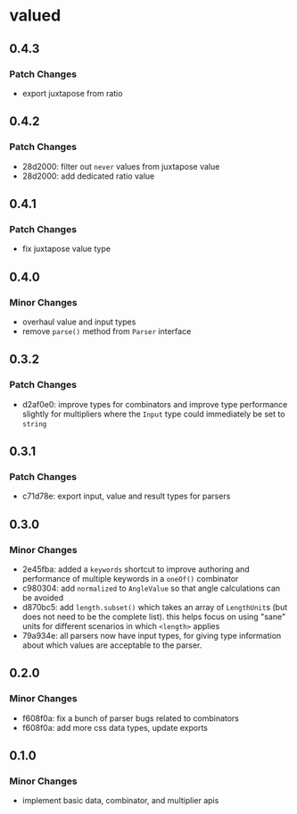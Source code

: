 # valued

## 0.4.3

### Patch Changes

- export juxtapose from ratio

## 0.4.2

### Patch Changes

- 28d2000: filter out `never` values from juxtapose value
- 28d2000: add dedicated ratio value

## 0.4.1

### Patch Changes

- fix juxtapose value type

## 0.4.0

### Minor Changes

- overhaul value and input types
- remove `parse()` method from `Parser` interface

## 0.3.2

### Patch Changes

- d2af0e0: improve types for combinators and improve type performance slightly for multipliers where the `Input` type could immediately be set to `string`

## 0.3.1

### Patch Changes

- c71d78e: export input, value and result types for parsers

## 0.3.0

### Minor Changes

- 2e45fba: added a `keywords` shortcut to improve authoring and performance of multiple keywords in a `oneOf()` combinator
- c980304: add `normalized` to `AngleValue` so that angle calculations can be avoided
- d870bc5: add `length.subset()` which takes an array of `LengthUnit`s (but does not need to be the complete list). this helps focus on using "sane" units for different scenarios in which `<length>` applies
- 79a934e: all parsers now have input types, for giving type information about which values are acceptable to the parser.

## 0.2.0

### Minor Changes

- f608f0a: fix a bunch of parser bugs related to combinators
- f608f0a: add more css data types, update exports

## 0.1.0

### Minor Changes

- implement basic data, combinator, and multiplier apis
